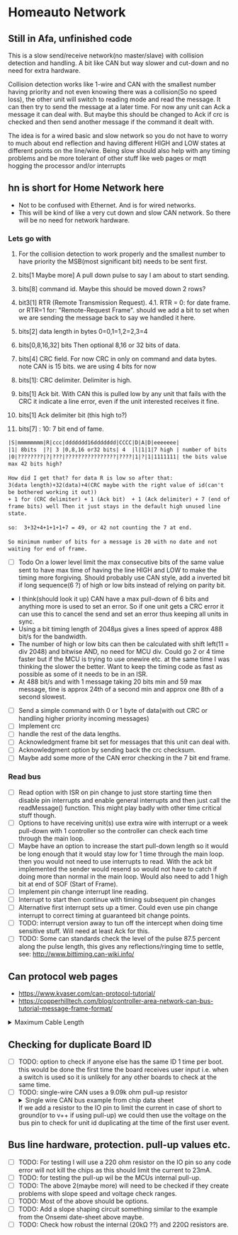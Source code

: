 # Homeauto Network

## Still in Afa, unfinished code

This is a slow send/receive network(no master/slave) with collision detection and handling. A bit like CAN but way slower and cut-down and no need for extra hardware.

Collision detection works like 1-wire and CAN with the smallest number having priority and not even knowing there was a collision(So no speed loss), the other unit will switch to reading mode and read the message. It can then try to send the message at a later time. For now any unit can Ack a message it can deal with. But maybe this should be changed to Ack if crc is checked and then send another message if the command it dealt with.

The idea is for a wired basic and slow network so you do not have to worry to much about end reflection and having different HIGH and LOW states at different points on the line/wire. Being slow should also help with any timing problems and be more tolerant of other stuff like web pages or mqtt hogging the processor and/or interrupts

## hn is short for Home Network here

* Not to be confused with Ethernet. And is for wired networks.
* This will be kind of like a very cut down and slow CAN network. So there will be no need for network hardware.

### Lets go with

1. For the collision detection to work properly and the smallest number to have priority the MSB(most significant bit) needs to be sent first.

2. bits[1 Maybe more] A pull down pulse to say I am about to start sending.
3. bits[8] command id. Maybe this should be moved down 2 rows?
4. bit3[1] RTR (Remote Transmission Request).
4.1. RTR = 0: for date frame. or RTR=1 for: "Remote-Request Frame".
should we add a bit to set when we are sending the message back to say we handled it here.

5. bits[2] data length in bytes 0=0,1=1,2=2,3=4
6. bits[0,8,16,32] bits Then optional 8,16 or 32 bits of data.
7. bits[4] CRC field. For now CRC in only on command and data bytes. note CAN is 15 bits. we are using 4 bits for now
8. bits[1]: CRC delimiter. Delimiter is high.
9. bits[1] Ack bit. With CAN this is pulled low by any unit that fails with the CRC it indicate a line error, even if the unit interested receives it fine.
10. bits[1] Ack delimiter bit (this high to?)
11. bits[7] : 10: 7 bit end of fame.

```fixed width text
|S|mmmmmmmm|R|ccc|ddddddd16ddddddd|CCCC|D|A|D|eeeeeee|
|1| 8bits  |?| 3 |0,8,16 or32 bits| 4  |l|1|1|7 high | number of bits
|0|????????|?|???|????????????????|????|1|?|1|1111111| the bits value
max 42 bits high? 

How did I get that? for data R is low so after that:
3(data length)+32(data)+4(CRC maybe with the right value of id(can't be bothered working it out))
+ 1 for (CRC delimiter) + 1 (Ack bit)  + 1 (Ack delimiter) + 7 (end of frame bits) well Then it just stays in the default high unused line state.

so:  3+32+4+1+1+1+7 = 49, or 42 not counting the 7 at end.

So minimum number of bits for a message is 20 with no date and not waiting for end of frame.
```

* [ ] Todo On a lower level limit the max consecutive bits of the same value sent to have max time of having the line HIGH and LOW to make the timing more forgiving. Should probably use CAN style, add a inverted bit if long sequence(6 ?) of high or low bits instead of relying on parity bit.

* I think(should look it up) CAN have a max pull-down of 6 bits and anything more is used to set an error. So if one unit gets a CRC error it can use this to cancel the send and set an error thus keeping all units in sync.
* Using a bit timing length of 2048µs gives a lines speed of approx 488 bit/s for the bandwidth.
* The number of high or low bits can then be calculated with shift left(11 = div 2048) and bitwise AND, no need for MCU div. Could go 2 or 4 time faster but if the MCU is trying to use onewire etc. at the same time I was thinking the slower the better. Want to keep the timing code as fast as possible as some of it needs to be in an ISR.
* At 488 bit/s and with 1 message taking 20 bits min and 59 max message, tine is approx 24th of a second min and approx one 8th of a second slowest.

* [ ] Send a simple command with 0 or 1 byte of data(with out CRC or handling higher priority incoming messages)
* [ ] Implement crc
* [ ] handle the rest of the data lengths.
* [ ] Acknowledgment frame bit set for messages that this unit can deal with.
* [ ] Acknowledgment option by sending back the crc checksum.
* [ ] Maybe add some more of the CAN error checking in the 7 bit end frame.

### Read bus

* [ ] Read option with ISR on pin change to just store starting time then disable pin interrupts and enable general interrupts and then just call the readMessage() function. This might play badly with other time critical stuff though.
* [ ] Options to have receiving unit(s) use extra wire with interrupt or a week pull-down with 1 controller so the controller can check each time through the main loop.
* [ ] Maybe have an option to increase the start pull-down length so it would be long enough that it would stay low for 1 time through the main loop. then you would not need to use interrupts to read. With the ack bit implemented the sender would resend so would not have to catch if doing more than normal in the main loop. Would also need to add 1 high bit at end of SOF (Start of Frame).
* [ ] Implement pin change interrupt line reading.
* [ ] Interrupt to start then continue with timing subsequent pin changes
* [ ] Alternative first interrupt sets up a timer. Could even use pin change interrupt to correct timing at guaranteed bit change points.
* [ ] TODO: interrupt version away to tun off the intercept when doing time sensitive stuff. Will need at least Ack for this.
* [ ] TODO: Some can standards check the level of the pulse 87.5 percent along the pulse length, this gives any reflections/ringing time to settle, see: <http://www.bittiming.can-wiki.info/>

## Can protocol web pages

* <https://www.kvaser.com/can-protocol-tutorial/>
* <https://copperhilltech.com/blog/controller-area-network-can-bus-tutorial-message-frame-format/>

<details>
  <summary>Maximum Cable Length</summary>

At a speed of 1 Mbit/s, a maximum cable length of about 40 meters (130 ft.) can be used. This is because the arbitration scheme requires that the wave front of the signal be able to propagate to the most remote node and back again before the bit is sampled. In other words, the cable length is restricted by the speed of light. A proposal to increase the speed of light has been considered but was turned down because of its inter-galactic consequences.

Other maximum cable lengths are (these values are approximate):

   100 meters (330 ft) at 500 kbit/s
   200 meters (650 ft) at 250 kbit/s
   500 meters (1600 ft) at 125 kbit/s
   6 kilometres (20000 ft) at 10 kbit/s

If optocouplers are used to provide galvanic isolation, the maximum bus length is decreased accordingly. Hint: use fast optocouplers, and look at the delay through the device, not at the specified maximum bit rate.
</details>

## Checking for duplicate Board ID

* [ ] TODO: option to check if anyone else has the same ID 1 time per boot. this would be done the first time the board receives user input i.e. when a switch is used so it is unlikely for any other boards to check at the same time.
* [ ] TODO: single-wire CAN uses a 9.09k ohm pull-up resistor <details>  <summary>Single wire CAN bus example from chip data sheet</summary>
![image](docs/images/can_network_single_wire_example.jpg)
see https://www.onsemi.com/pdf/datasheet/ncv7356-d.pdf for data sheet.</details>
If we add a resistor to the IO pin to limit the current in case of short to ground(or to v++ if using pull-up) we could then use the voltage on the bus pin to check for unit id duplicating at the time of the first user event.

## Bus line hardware, protection. pull-up values etc.

* [ ] TODO: For testing I will use a 220 ohm resistor on the IO pin so any code error will not kill the chips as this should limit the current to 23mA.
* [ ] TODO: for testing the pull-up wil be the MCUs internal pull-up.
* [ ] TODO: The above 2(maybe more) will need to be checked if they create problems with slope speed and voltage check ranges.
* [ ] TODO: Most of the above should be options.
* [ ] TODO: Add a slope shaping circuit something similar to the example from the Onsemi date-sheet above maybe.
* [ ] TODO: Check how robust the internal (20kΩ ??) and 220Ω resistors are.

